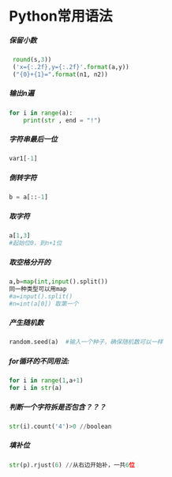 # Python常用语法

##### 保留小数

```python
 round(s,3))
 ('x={:.2f},y={:.2f}'.format(a,y)) 
 ("{0}+{1}=".format(n1, n2))
```

##### 输出n遍

```python
for i in range(a):
    print(str , end = "!")
```

##### 字符串最后一位

```python
var1[-1]
```

##### 倒转字符

```python
b = a[::-1]
```

##### 取字符

```python
a[1,3]
#起始位0，到n+1位
```

##### 取空格分开的

```python
a,b=map(int,input().split())
同一种类型可以用map
#a=input().split()
#n=int(a[0]) 取第一个
```

##### 产生随机数

```python
random.seed(a)  #输入一个种子，确保随机数可以一样
```

##### for循环的不同用法:

```python
for i in range(1,a+1)
for i in str(a)
```

##### 判断一个字符拆是否包含？？？

```python
str(i).count('4')>0 //boolean
```

##### 填补位

```python
str(p).rjust(6) //从右边开始补，一共6位
```

